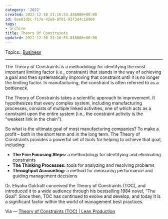 ```yaml
---
category: '2022'
created: 2022-12-30 21:16:53.436000+00:00
id: 8ee01dbc-f17e-42e9-8f91-93f3d4c18906
tags:
- archive
title: Theory Of Constraints
updated: 2022-12-30 21:16:53.816000+00:00
---
```

   
Topics:: [Business](../topics/business.md)   
   
   
---   
   
The Theory of Constraints is a methodology for identifying the most important limiting factor (i.e., constraint) that stands in the way of achieving a goal and then systematically improving that constraint until it is no longer the limiting factor. In manufacturing, the constraint is often referred to as a bottleneck.   
   
The Theory of Constraints takes a scientific approach to improvement. It hypothesizes that every complex system, including manufacturing processes, consists of multiple linked activities, one of which acts as a constraint upon the entire system (i.e., the constraint activity is the “weakest link in the chain”).   
   
So what is the ultimate goal of most manufacturing companies? To make a profit – both in the short term and in the long term. The Theory of Constraints provides a powerful set of tools for helping to achieve that goal, including:   
   
   
-   **The Five Focusing Steps:** a methodology for identifying and eliminating constraints   
-   **The Thinking Processes:** tools for analyzing and resolving problems   
-   **Throughput Accounting:** a method for measuring performance and guiding management decisions   
   
Dr. Eliyahu Goldratt conceived the Theory of Constraints (TOC), and introduced it to a wide audience through his bestselling 1984 novel, “The Goal”. Since then, TOC has continued to evolve and develop, and today it is a significant factor within the world of management best practices.   
   
Via — [Theory of Constraints (TOC) | Lean Production](https://www.leanproduction.com/theory-of-constraints/)